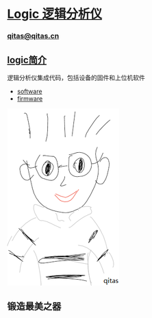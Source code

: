 ﻿# [Logic 逻辑分析仪](https://github.com/qitas/logic) 
### qitas@qitas.cn

## [logic简介](https://github.com/qitas/logic/wiki)

逻辑分析仪集成代码，包括设备的固件和上位机软件

* [software](software/) 
* [firmware](firmware/) 

[![sites](qitas/qitas.png)](http://www.qitas.cn)
## 锻造最美之器